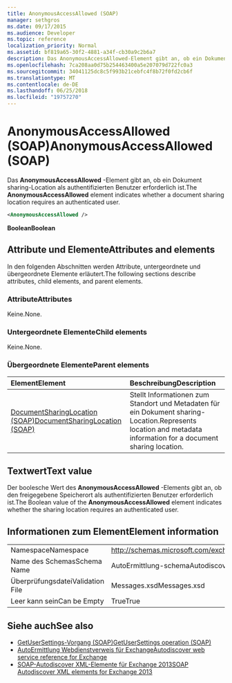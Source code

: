 ```yaml
---
title: AnonymousAccessAllowed (SOAP)
manager: sethgros
ms.date: 09/17/2015
ms.audience: Developer
ms.topic: reference
localization_priority: Normal
ms.assetid: bf819a65-30f2-4881-a34f-cb30a9c2b6a7
description: Das AnonymousAccessAllowed-Element gibt an, ob ein Dokument sharing-Location als authentifizierten Benutzer erforderlich ist.
ms.openlocfilehash: 7ca208aa0d75b254463400a5e207079d722fc0a3
ms.sourcegitcommit: 34041125dc8c5f993b21cebfc4f8b72f0fd2cb6f
ms.translationtype: MT
ms.contentlocale: de-DE
ms.lasthandoff: 06/25/2018
ms.locfileid: "19757270"
---
```

# <a name="anonymousaccessallowed-soap"></a><span data-ttu-id="4cf46-103">AnonymousAccessAllowed (SOAP)</span><span class="sxs-lookup"><span data-stu-id="4cf46-103">AnonymousAccessAllowed (SOAP)</span></span>

<span data-ttu-id="4cf46-104">Das **AnonymousAccessAllowed** -Element gibt an, ob ein Dokument sharing-Location als authentifizierten Benutzer erforderlich ist.</span><span class="sxs-lookup"><span data-stu-id="4cf46-104">The **AnonymousAccessAllowed** element indicates whether a document sharing location requires an authenticated user.</span></span> 
  
```XML
<AnonymousAccessAllowed /> 
```

 <span data-ttu-id="4cf46-105">**Boolean**</span><span class="sxs-lookup"><span data-stu-id="4cf46-105">**Boolean**</span></span>
## <a name="attributes-and-elements"></a><span data-ttu-id="4cf46-106">Attribute und Elemente</span><span class="sxs-lookup"><span data-stu-id="4cf46-106">Attributes and elements</span></span>

<span data-ttu-id="4cf46-107">In den folgenden Abschnitten werden Attribute, untergeordnete und übergeordnete Elemente erläutert.</span><span class="sxs-lookup"><span data-stu-id="4cf46-107">The following sections describe attributes, child elements, and parent elements.</span></span>
  
### <a name="attributes"></a><span data-ttu-id="4cf46-108">Attribute</span><span class="sxs-lookup"><span data-stu-id="4cf46-108">Attributes</span></span>

<span data-ttu-id="4cf46-109">Keine.</span><span class="sxs-lookup"><span data-stu-id="4cf46-109">None.</span></span>
  
### <a name="child-elements"></a><span data-ttu-id="4cf46-110">Untergeordnete Elemente</span><span class="sxs-lookup"><span data-stu-id="4cf46-110">Child elements</span></span>

<span data-ttu-id="4cf46-111">Keine.</span><span class="sxs-lookup"><span data-stu-id="4cf46-111">None.</span></span>
  
### <a name="parent-elements"></a><span data-ttu-id="4cf46-112">Übergeordnete Elemente</span><span class="sxs-lookup"><span data-stu-id="4cf46-112">Parent elements</span></span>

|<span data-ttu-id="4cf46-113">**Element**</span><span class="sxs-lookup"><span data-stu-id="4cf46-113">**Element**</span></span>|<span data-ttu-id="4cf46-114">**Beschreibung**</span><span class="sxs-lookup"><span data-stu-id="4cf46-114">**Description**</span></span>|
|:-----|:-----|
|[<span data-ttu-id="4cf46-115">DocumentSharingLocation (SOAP)</span><span class="sxs-lookup"><span data-stu-id="4cf46-115">DocumentSharingLocation (SOAP)</span></span>](documentsharinglocation-soap.md) <br/> |<span data-ttu-id="4cf46-116">Stellt Informationen zum Standort und Metadaten für ein Dokument sharing-Location.</span><span class="sxs-lookup"><span data-stu-id="4cf46-116">Represents location and metadata information for a document sharing location.</span></span>  <br/> |
   
## <a name="text-value"></a><span data-ttu-id="4cf46-117">Textwert</span><span class="sxs-lookup"><span data-stu-id="4cf46-117">Text value</span></span>

<span data-ttu-id="4cf46-118">Der boolesche Wert des **AnonymousAccessAllowed** -Elements gibt an, ob den freigegebene Speicherort als authentifizierten Benutzer erforderlich ist.</span><span class="sxs-lookup"><span data-stu-id="4cf46-118">The Boolean value of the **AnonymousAccessAllowed** element indicates whether the sharing location requires an authenticated user.</span></span> 
  
## <a name="element-information"></a><span data-ttu-id="4cf46-119">Informationen zum Element</span><span class="sxs-lookup"><span data-stu-id="4cf46-119">Element information</span></span>

|||
|:-----|:-----|
|<span data-ttu-id="4cf46-120">Namespace</span><span class="sxs-lookup"><span data-stu-id="4cf46-120">Namespace</span></span>  <br/> |http://schemas.microsoft.com/exchange/2010/Autodiscover  <br/> |
|<span data-ttu-id="4cf46-121">Name des Schemas</span><span class="sxs-lookup"><span data-stu-id="4cf46-121">Schema Name</span></span>  <br/> |<span data-ttu-id="4cf46-122">AutoErmittlung-schema</span><span class="sxs-lookup"><span data-stu-id="4cf46-122">Autodiscover schema</span></span>  <br/> |
|<span data-ttu-id="4cf46-123">Überprüfungsdatei</span><span class="sxs-lookup"><span data-stu-id="4cf46-123">Validation File</span></span>  <br/> |<span data-ttu-id="4cf46-124">Messages.xsd</span><span class="sxs-lookup"><span data-stu-id="4cf46-124">Messages.xsd</span></span>  <br/> |
|<span data-ttu-id="4cf46-125">Leer kann sein</span><span class="sxs-lookup"><span data-stu-id="4cf46-125">Can be Empty</span></span>  <br/> |<span data-ttu-id="4cf46-126">True</span><span class="sxs-lookup"><span data-stu-id="4cf46-126">True</span></span>  <br/> |
   
## <a name="see-also"></a><span data-ttu-id="4cf46-127">Siehe auch</span><span class="sxs-lookup"><span data-stu-id="4cf46-127">See also</span></span>

- [<span data-ttu-id="4cf46-128">GetUserSettings-Vorgang (SOAP)</span><span class="sxs-lookup"><span data-stu-id="4cf46-128">GetUserSettings operation (SOAP)</span></span>](getusersettings-operation-soap.md)
- [<span data-ttu-id="4cf46-129">AutoErmittlung Webdienstverweis für Exchange</span><span class="sxs-lookup"><span data-stu-id="4cf46-129">Autodiscover web service reference for Exchange</span></span>](autodiscover-web-service-reference-for-exchange.md)
- [<span data-ttu-id="4cf46-130">SOAP-Autodiscover XML-Elemente für Exchange 2013</span><span class="sxs-lookup"><span data-stu-id="4cf46-130">SOAP Autodiscover XML elements for Exchange 2013</span></span>](soap-autodiscover-xml-elements-for-exchange-2013.md)

